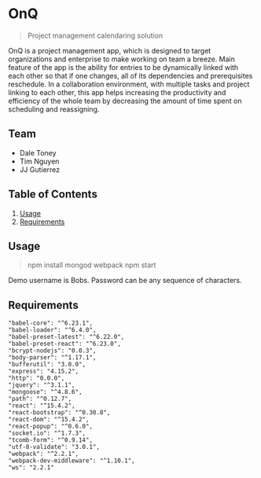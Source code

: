 # OnQ

> Project management calendaring solution

OnQ is a project management app, which is designed to target organizations and enterprise to make working on team a breeze. 
Main feature of the app is the ability for entries to be dynamically linked with each other so that if one changes, all of its dependencies and prerequisites reschedule. In a collaboration environment, with multiple tasks and project linking to each other, this app helps increasing the productivity and efficiency of the whole team by decreasing the amount of time spent on scheduling and reassigning.

## Team

  - Dale Toney
  - Tim Nguyen
  - JJ Gutierrez

## Table of Contents

1. [Usage](#Usage)
1. [Requirements](#requirements)

## Usage

> npm install
> mongod
> webpack
> npm start

Demo username is Bobs. Password can be any sequence of characters.

## Requirements

    "babel-core": "^6.23.1",
    "babel-loader": "^6.4.0",
    "babel-preset-latest": "^6.22.0",
    "babel-preset-react": "^6.23.0",
    "bcrypt-nodejs": "0.0.3",
    "body-parser": "^1.17.1",
    "bufferutil": "3.0.0",
    "express": "4.15.2",
    "http": "0.0.0",
    "jquery": "^3.1.1",
    "mongoose": "^4.8.6",
    "path": "^0.12.7",
    "react": "^15.4.2",
    "react-bootstrap": "^0.30.8",
    "react-dom": "^15.4.2",
    "react-popup": "^0.6.0",
    "socket.io": "^1.7.3",
    "tcomb-form": "^0.9.14",
    "utf-8-validate": "3.0.1",
    "webpack": "^2.2.1",
    "webpack-dev-middleware": "^1.10.1",
    "ws": "2.2.1"
